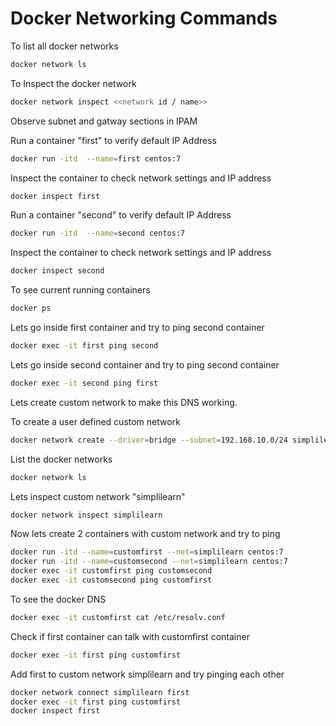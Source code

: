 
# Docker Networking Commands

To list all docker networks 

```bash
docker network ls
```

To Inspect the docker network

```bash
docker network inspect <<network id / name>>
```

Observe subnet and gatway sections in IPAM

Run a container "first" to verify default IP Address

```bash
docker run -itd  --name=first centos:7
```

Inspect the container to check network settings and IP address

```bash
docker inspect first
```

Run a container "second" to verify default IP Address

```bash
docker run -itd  --name=second centos:7
```

Inspect the container to check network settings and IP address

```bash
docker inspect second
```

To see current running containers

```bash
docker ps
```

Lets go inside first container and try to ping second container

```bash
docker exec -it first ping second
```

Lets go inside second container and try to ping second container

```bash
docker exec -it second ping first
```

Lets create custom network to make this DNS working.

To create a user defined custom network 

```bash
docker network create --driver=bridge --subnet=192.168.10.0/24 simplilearn
```

List the docker networks 

```bash
docker network ls
```

Lets inspect custom network "simplilearn"

```bash
docker network inspect simplilearn
```

Now lets create 2 containers with custom network and try to ping

```bash
docker run -itd --name=customfirst --net=simplilearn centos:7
docker run -itd --name=customsecond --net=simplilearn centos:7
docker exec -it customfirst ping customsecond
docker exec -it customsecond ping customfirst
```

To see the docker DNS 

```bash
docker exec -it customfirst cat /etc/resolv.conf
```

Check if first container can talk with customfirst container

```bash
docker exec -it first ping customfirst
```

Add first to custom network simplilearn and try pinging each other

```bash
docker network connect simplilearn first
docker exec -it first ping customfirst
docker inspect first
```

